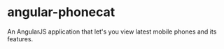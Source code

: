 # angular-phonecat
An AngularJS application that let's you view latest mobile phones and its features.
